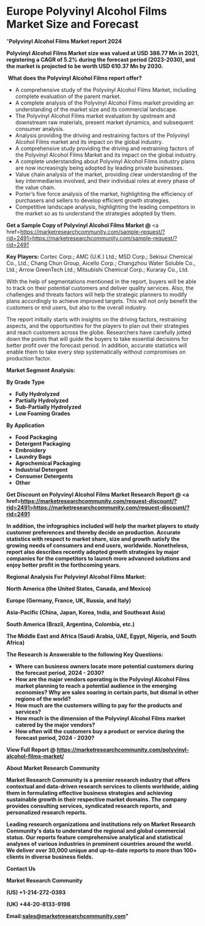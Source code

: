 # Europe Polyvinyl Alcohol Films Market Size and Forecast
"<strong>Polyvinyl Alcohol Films Market report 2024</strong>

<strong>Polyvinyl Alcohol Films Market size was valued at USD 386.77 Mn in 2021, registering a CAGR of 5.2% during the forecast period (2023-2030), and the market is projected to be worth USD 610.37 Mn by 2030.</strong>

 <strong><b>What does the Polyvinyl Alcohol Films report offer?</b></strong>
<ul>
  <li>A comprehensive study of the Polyvinyl Alcohol Films Market, including complete evaluation of the parent market.</li>
  <li>A complete analysis of the Polyvinyl Alcohol Films market providing an understanding of the market size and its commercial landscape.</li>
  <li>The Polyvinyl Alcohol Films market evaluation by upstream and downstream raw materials, present market dynamics, and subsequent consumer analysis.</li>
  <li>Analysis providing the driving and restraining factors of the Polyvinyl Alcohol Films market and its impact on the global industry.</li>
  <li>A comprehensive study providing the driving and restraining factors of the Polyvinyl Alcohol Films Market and its impact on the global industry.</li>
  <li>A complete understanding about Polyvinyl Alcohol Films industry plans are now increasingly being adopted by leading private businesses.</li>
  <li>Value chain analysis of the market, providing clear understanding of the key intermediaries involved, and their individual roles at every phase of the value chain.</li>
  <li>Porter’s five force analysis of the market, highlighting the efficiency of purchasers and sellers to develop efficient growth strategies.</li>
  <li>Competitive landscape analysis, highlighting the leading competitors in the market so as to understand the strategies adopted by them.</li>
</ul>

<strong>Get a Sample Copy of Polyvinyl Alcohol Films Market @ </strong><a href=https://marketresearchcommunity.com/sample-request/?rid=2491><u>https://marketresearchcommunity.com/sample-request/?rid=2491</u></a>

<strong>Key Players:</strong> 
Cortec Corp.; AMC (U.K.) Ltd.; MSD Corp.; Sekisui Chemical Co., Ltd.; Chang Chun Group, Aicello Corp.; Changzhou Water Soluble Co., Ltd.; Arrow GreenTech Ltd.; Mitsubishi Chemical Corp.; Kuraray Co., Ltd.

With the help of segmentations mentioned in the report, buyers will be able to track on their potential customers and deliver quality services. Also, the challenges and threats factors will help the strategic planners to modify plans accordingly to achieve improved targets. This will not only benefit the customers or end users, but also to the overall industry.

The report initially starts with insights on the driving factors, restraining aspects, and the opportunities for the players to plan out their strategies and reach customers across the globe. Researchers have carefully jotted down the points that will guide the buyers to take essential decisions for better profit over the forecast period. In addition, accurate statistics will enable them to take every step systematically without compromises on production factor.

<strong>Market Segment Analysis:</strong>


<strong><strong>By Grade Type</strong></h4>
<ul>
 	<li>Fully Hydrolyzed</li>
 	<li>Partially Hydrolyzed</li>
 	<li>Sub-Partially Hydrolyzed</li>
 	<li>Low Foaming Grades</li>
</ul>
<strong><strong>By Application</strong></h4>
<ul>
 	<li>Food Packaging</li>
 	<li>Detergent Packaging</li>
 	<li>Embroidery</li>
 	<li>Laundry Bags</li>
 	<li>Agrochemical Packaging</li>
 	<li>Industrial Detergent</li>
 	<li>Consumer Detergents</li>
 	<li>Other</li>
</ul>

<strong>Get Discount on Polyvinyl Alcohol Films Market Research Report @ </b></strong><a href=https://marketresearchcommunity.com/request-discount/?rid=2491><u>https://marketresearchcommunity.com/request-discount/?rid=2491</u></a>

In addition, the infographics included will help the market players to study customer preferences and thereby decide on production. Accurate statistics with respect to market share, size and growth satisfy the growing needs of consumers and end users, worldwide. Nonetheless, report also describes recently adopted growth strategies by major companies for the competitors to launch more advanced solutions and enjoy better profit in the forthcoming years.

<strong>Regional Analysis For Polyvinyl Alcohol Films Market:</strong>

<strong>North America</strong> (the United States, Canada, and Mexico)

<strong>Europe</strong> (Germany, France, UK, Russia, and Italy)

<strong>Asia-Pacific</strong> (China, Japan, Korea, India, and Southeast Asia)

<strong>South America</strong> (Brazil, Argentina, Colombia, etc.)

<strong>The Middle East and Africa</strong> (Saudi Arabia, UAE, Egypt, Nigeria, and South Africa)

<strong>The Research is Answerable to the following Key Questions:</strong>
<ul>
 	<li>Where can business owners locate more potential customers during the forecast period, 2024 - 2030?</li>
 	<li>How are the major vendors operating in the Polyvinyl Alcohol Films market planning to reach a potential audience in the emerging economies? Why are sales soaring in certain parts, but dismal in other regions of the world?</li>
 	<li>How much are the customers willing to pay for the products and services?</li>
 	<li>How much is the dimension of the Polyvinyl Alcohol Films market catered by the major vendors?</li>
 	<li>How often will the customers buy a product or service during the forecast period, 2024 - 2030?</li>
</ul>

<strong>View Full Report @</strong> <a href=https://marketresearchcommunity.com/polyvinyl-alcohol-films-market/>https://marketresearchcommunity.com/polyvinyl-alcohol-films-market/</a>

<strong>About Market Research Community</strong>

Market Research Community is a premier research industry that offers contextual and data-driven research services to clients worldwide, aiding them in formulating effective business strategies and achieving sustainable growth in their respective market domains. The company provides consulting services, syndicated research reports, and personalized research reports.

Leading research organizations and institutions rely on Market Research Community's data to understand the regional and global commercial status. Our reports feature comprehensive analytical and statistical analyses of various industries in prominent countries around the world. We deliver over 30,000 unique and up-to-date reports to more than 100+ clients in diverse business fields.

<strong>Contact Us</strong>

<strong>Market Research Community</strong>

(US) +1-214-272-0393

(UK) +44-20-8133-9198

<strong>Email:</strong>sales@marketresearchcommunity.com"
